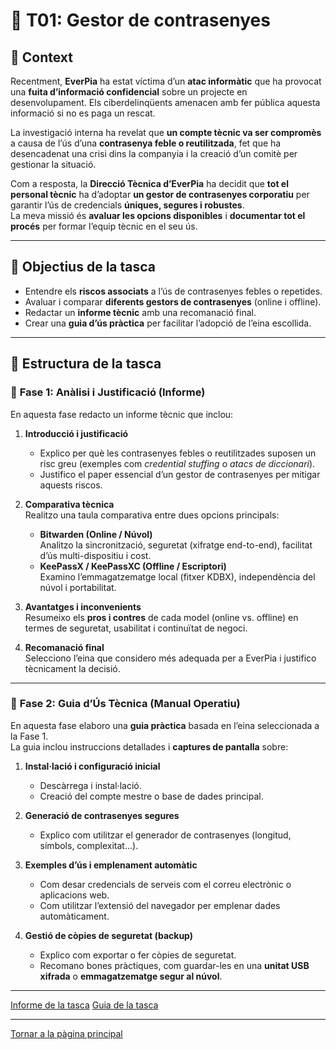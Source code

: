 # 🧩 T01: Gestor de contrasenyes

## 🧠 Context

Recentment, **EverPia** ha estat víctima d’un **atac informàtic** que ha provocat una **fuita d’informació confidencial** sobre un projecte en desenvolupament. Els ciberdelinqüents amenacen amb fer pública aquesta informació si no es paga un rescat.  

La investigació interna ha revelat que **un compte tècnic va ser compromès** a causa de l’ús d’una **contrasenya feble o reutilitzada**, fet que ha desencadenat una crisi dins la companyia i la creació d’un comitè per gestionar la situació.

Com a resposta, la **Direcció Tècnica d’EverPia** ha decidit que **tot el personal tècnic** ha d’adoptar **un gestor de contrasenyes corporatiu** per garantir l’ús de credencials **úniques, segures i robustes**.  
La meva missió és **avaluar les opcions disponibles** i **documentar tot el procés** per formar l’equip tècnic en el seu ús.

---

## 🎯 Objectius de la tasca

- Entendre els **riscos associats** a l’ús de contrasenyes febles o repetides.  
- Avaluar i comparar **diferents gestors de contrasenyes** (online i offline).  
- Redactar un **informe tècnic** amb una recomanació final.  
- Crear una **guia d’ús pràctica** per facilitar l’adopció de l’eina escollida.

---

## 🧾 Estructura de la tasca

### 🔹 **Fase 1: Anàlisi i Justificació (Informe)**

En aquesta fase redacto un informe tècnic que inclou:

1. **Introducció i justificació**  
   - Explico per què les contrasenyes febles o reutilitzades suposen un risc greu (exemples com *credential stuffing* o *atacs de diccionari*).  
   - Justifico el paper essencial d’un gestor de contrasenyes per mitigar aquests riscos.

2. **Comparativa tècnica**  
   Realitzo una taula comparativa entre dues opcions principals:
   - **Bitwarden (Online / Núvol)**  
     Analitzo la sincronització, seguretat (xifratge end-to-end), facilitat d’ús multi-dispositiu i cost.
   - **KeePassX / KeePassXC (Offline / Escriptori)**  
     Examino l’emmagatzematge local (fitxer KDBX), independència del núvol i portabilitat.

3. **Avantatges i inconvenients**  
   Resumeixo els **pros i contres** de cada model (online vs. offline) en termes de seguretat, usabilitat i continuïtat de negoci.

4. **Recomanació final**  
   Selecciono l’eina que considero més adequada per a EverPia i justifico tècnicament la decisió.

---

### 🔹 **Fase 2: Guia d’Ús Tècnica (Manual Operatiu)**

En aquesta fase elaboro una **guia pràctica** basada en l’eina seleccionada a la Fase 1.  
La guia inclou instruccions detallades i **captures de pantalla** sobre:

1. **Instal·lació i configuració inicial**  
   - Descàrrega i instal·lació.  
   - Creació del compte mestre o base de dades principal.

2. **Generació de contrasenyes segures**  
   - Explico com utilitzar el generador de contrasenyes (longitud, símbols, complexitat...).

3. **Exemples d’ús i emplenament automàtic**  
   - Com desar credencials de serveis com el correu electrònic o aplicacions web.  
   - Com utilitzar l’extensió del navegador per emplenar dades automàticament.

4. **Gestió de còpies de seguretat (backup)**  
   - Explico com exportar o fer còpies de seguretat.  
   - Recomano bones pràctiques, com guardar-les en una **unitat USB xifrada** o **emmagatzematge segur al núvol**.

---

[Informe de la tasca](informe.md)
[Guia de la tasca](guia.md)

---

[Tornar a la pàgina principal](../)
